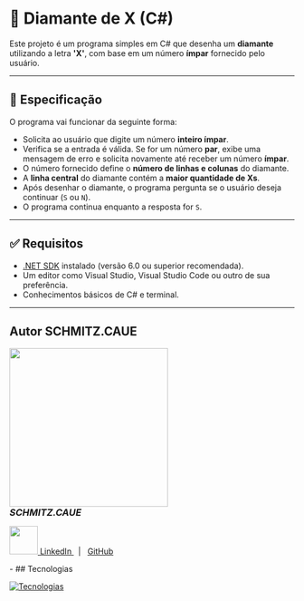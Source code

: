 # 💎 Diamante de X (C#)

Este projeto é um programa simples em C# que desenha um **diamante** utilizando a letra **'X'**, com base em um número **ímpar** fornecido pelo usuário.

---

## 📝 Especificação

O programa vai funcionar da seguinte forma:

- Solicita ao usuário que digite um número **inteiro ímpar**.
- Verifica se a entrada é válida. Se for um número **par**, exibe uma mensagem de erro e solicita novamente até receber um número **ímpar**.
- O número fornecido define o **número de linhas e colunas** do diamante.
- A **linha central** do diamante contém a **maior quantidade de Xs**.
- Após desenhar o diamante, o programa pergunta se o usuário deseja continuar (`S` ou `N`).
- O programa continua enquanto a resposta for `S`.

---

## ✅ Requisitos

- [.NET SDK](https://dotnet.microsoft.com/en-us/download) instalado (versão 6.0 ou superior recomendada).
- Um editor como Visual Studio, Visual Studio Code ou outro de sua preferência.
- Conhecimentos básicos de C# e terminal.

---


## Autor SCHMITZ.CAUE


  <img src="https://github.com/user-attachments/assets/bea09985-5a7f-40ca-b0a6-6891c144a032" width="280" />
  <h3 style="margin: 0;"><i>SCHMITZ.CAUE</i></h4>


  <p>
    <a href="https://www.linkedin.com/in/cau%C3%AA-schmitz-316261356/">
      <img src="https://skillicons.dev/icons?i=linkedin&theme=dark" width="50"/>
      LinkedIn
    </a> &nbsp;  |  &nbsp;
    <a href=https://github.com/schmitzcaue
      <img src="https://skillicons.dev/icons?i=github&theme=dark" width="50"/>
      GitHub
    </a>
  </p>
</main>
- ## Tecnologias

[![Tecnologias](https://skillicons.dev/icons?i=cs,dotnet,visualstudio,git,github)](https://skillicons.dev)

